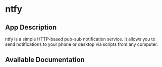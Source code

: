 # ntfy

## App Description

ntfy is a simple HTTP-based pub-sub notification service. It allows you to send notifications to your phone or desktop via scripts from any computer.

## Available Documentation

